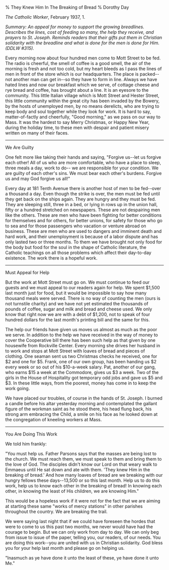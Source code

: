 % They Knew Him In The Breaking of Bread
% Dorothy Day

*The Catholic Worker*, February 1937, 1.

*Summary: An appeal for money to support the growing breadlines.
Describes the lines, cost of feeding so many, the help they receive, and
prayers to St. Joseph. Reminds readers that their gifts put them in
Christian solidarity with the breadline and what is done for the men is
done for Him. (DDLW \#315).*

Every morning now about four hundred men come to Mott Street to be fed.
The radio is cheerful, the smell of coffee is a good smell, the air of
the morning is fresh and not too cold, but my heart bleeds as I pass the
lines of men in front of the store which is our headquarters. The place
is packed--not another man can get in--so they have to form in line.
Always we have hated lines and now our breakfast which we serve, of
cottage cheese and rye bread and coffee, has brought about a line. It is
an eyesore to the community. This little Italian village which is Mott
Street and Hester Street, this little community within the great city
has been invaded by the Bowery, by the hosts of unemployed men, by no
means derelicts, who are trying to keep body and soul together while
they look for work. It is hard to say, matter-of-factly and cheerfully,
"Good morning," as we pass on our way to Mass. It was the hardest to say
Merry Christmas, or Happy New Year, during the holiday time, to these
men with despair and patient misery written on many of their faces.

****

We Are Guilty

One felt more like taking their hands and saying, "Forgive us--let us
forgive each other! All of us who are more comfortable, who have a place
to sleep, three meals a day, work to do-- we are responsible for your
condition. We are guilty of each other's sins. We must bear each other's
burdens. Forgive us and may God forgive us all!"

Every day at 181 Tenth Avenue there is another host of men to be
fed--over a thousand a day. Even though the strike is over, the men must
be fed until they get back on the ships again. They are hungry and they
must be fed. They are sleeping still, three in a bed, or lying in rows
up in the union hall, fifty or a hundred stretched on newspapers. These
are not despairing men like the others. These are men who have been
fighting for better conditions for themselves and for others, for better
unions, for safety for those who go to sea and for those passengers who
vacation or venture abroad on business. These are men who are used to
dangers and imminent death and hard work, and their unemployment is
because of a labor dispute and has only lasted two or three months. To
them we have brought not only food for the body but food for the soul in
the shape of Catholic literature, the Catholic teachings on all those
problems which affect their day-to-day existence. The work there is a
hopeful work.

****

Must Appeal for Help

But the work at Mott Street must go on. We must continue to feed our
guests and we must appeal to our readers again for help. We spent
\$1,500 last month just for food, but it would be impossible to say how
many thousand meals were served. There is no way of counting the men
(ours is not turnstile charity) and we have not yet estimated the
thousands of pounds of coffee, sugar and milk and bread and cheese used.
We only know that right now we are with a debt of \$1,200, not to speak
of four hundred dollars for the last month's printing bill and the same
for this.

The help our friends have given us moves us almost as much as the poor
we serve. In addition to the help we have received in the way of money
to cover the Cooperative bill there has been such help as that given by
one housewife from Rockville Center. Every morning she drives her
husband in to work and stops at Mott Street with loaves of bread and
pieces of clothing. One seaman sent us two Christmas checks he received,
one for \$2 and one for \$5. Frank, one of our own group, has been
handing us \$2 every week or so out of his \$10-a-week salary. Pat,
another of our gang, who earns \$15 a week at the Commodore, gives us
\$3 a week. Two of the girls in the House of Hospitality got temporary
odd jobs and gave us \$5 and \$3. In these little ways, from the
poorest, money has come in to keep the work going.

We have placed our troubles, of course in the hands of St. Joseph. I
burned a candle before his altar yesterday morning and contemplated the
gallant figure of the workman saint as he stood there, his head flung
back, his strong arm embracing the Child, a smile on his face as he
looked down at the congregation of kneeling workers at Mass.

****

You Are Doing This Work

We told him frankly:

"You must help us. Father Parsons says that the masses are being lost to
the church. We must reach them, we must speak to them and bring them to
the love of God. The disciples didn't know our Lord on that weary walk
to Emmaeus until He sat down and ate with them. 'They knew Him in the
breaking of bread.' And how many loaves of bread are we breaking with
our hungry fellows these days--13,500 or so this last month. Help us to
do this work, help us to know each other in the breaking of bread! In
knowing each other, in knowing the least of His children, we are knowing
Him."

This would be a hopeless work if it were not for the fact that we are
aiming at starting these same "works of mercy stations" in other
parishes throughout the country. We are breaking the trail.

We were saying last night that if we could have foreseen the hordes that
were to come to us this past two months, we never would have had the
courage to begin. But we can only work from day to day. We can only beg
from issue to issue of the paper, telling you, our readers, of our
needs. You are doing this work--you are united with us in Christian
solidarity. God bless you for your help last month and please go on
helping us.

"Inasmuch as ye have done it unto the least of these, ye have done it
unto Me."
